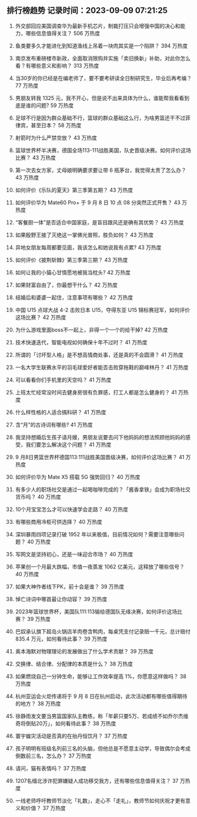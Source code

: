 
## 排行榜趋势 记录时间：2023-09-09 07:21:25
  
  1. 外交部回应美国调查华为最新手机芯片，制裁打压只会增强中国的决心和能力，哪些信息值得关注？ 506 万热度
    
  2. 鱼类要多久才能进化到知道渔线上吊着一块肉其实是一个陷阱？ 394 万热度
    
  3. 南京发布重磅楼市新政，全面取消限购并实施「卖旧换新」补助，对此你怎么看？有哪些意义和影响？ 313 万热度
    
  4. 当30岁的你已经是在编老师了，要不要考研读全日制研究生，毕业后再考编？ 77 万热度
    
  5. 男朋友转我 1325 元，我不开心，但是说不出来具体为什么，谁能帮我看看到底是谁的问题? 59 万热度
    
  6. 足球不行是因为群众基础不行，篮球的群众基础这么行，为啥男篮还干不过菲律宾，甚至日本？ 58 万热度
    
  7. 射箭时为什么严禁空放？ 43 万热度
    
  8. 篮球世界杯半决赛，德国全场113-111战胜美国，队史晋级决赛。如何评价这场比赛？ 43 万热度
    
  9. 第一次去女方家，丈母娘明确要求要让带 6 瓶茅台，我觉得太贵了怎么办？ 43 万热度
    
  10. 如何评价《乐队的夏天》第三季第五期？ 43 万热度
    
  11. 如何评价华为 Mate60 Pro+ 于 9 月 8 日 10 点 08 分突然正式开售？ 43 万热度
    
  12. “客餐厨一体”是否适合中国家庭，是盲目跟风还是确有其优势？ 43 万热度
    
  13. 如果殷野王接了灭绝这一掌佛光普照，胜负如何？ 43 万热度
    
  14. 异地女朋友每周都要见面，我该怎么和她说我有点累? 43 万热度
    
  15. 如何评价《披荆斩棘》第三季第三期？ 43 万热度
    
  16. 如何让我的小猫心甘情愿地被我当枕头? 42 万热度
    
  17. 如果财富自由了，你最想干什么？ 42 万热度
    
  18. 结婚后和婆婆一起住，注意事项有哪些？ 42 万热度
    
  19. 中国 U15 点球大战 4-2 击败日本 U15，夺得东亚 U15 锦标赛冠军，如何评价这场比赛？ 42 万热度
    
  20. 为什么游戏里面boss不一起上，非得一个一个的给干掉? 42 万热度
    
  21. 技术快速迭代，智能电视如何确保十年不过时？ 41 万热度
    
  22. 所谓的「讨坏型人格」是不想高情商处事，还是真的不会圆滑？ 41 万热度
    
  23. 一名大学生联赛水平的羽毛球爱好者能否击败穿拖鞋的巅峰林丹？ 41 万热度
    
  24. 可以看看你们手机里的天空吗？ 41 万热度
    
  25. 上班太忙经常没时间去健身房很有负罪感，打工人都是怎么健身的？ 41 万热度
    
  26. 什么样性格的人适合搞科研？ 41 万热度
    
  27. 含“月”的古诗词有哪些? 41 万热度
    
  28. 我坚持想婚后生孩子请月嫂，男朋友说要去问下他妈妈的想法照顾他妈妈的感受，我们要怎么解决这个问题？ 41 万热度
    
  29. 9 月8日男篮世界杯德国113:111战胜美国晋级决赛，如何评价这场比赛？ 41 万热度
    
  30. 如何评价华为 Mate X5 搭载 5G 强势回归？ 40 万热度
    
  31. 有多少人的职场社交是通过一起喝咖啡完成的？「酱香拿铁」会成为职场社交货币吗？ 40 万热度
    
  32. 10个月宝宝怎么才可以快速学会走路？ 40 万热度
    
  33. 有哪些商用冷柜可供选择？ 40 万热度
    
  34. 深圳暴雨四项记录打破 1952 年以来极值，目前情况如何？需要注意哪些问题？ 40 万热度
    
  35. 写网文是坚持初心，还是一味迎合市场？ 40 万热度
    
  36. 苹果创一个月最大跌幅，市值一夜蒸发 1062 亿美元，这释放了哪些信号？ 40 万热度
    
  37. 如果大神作者线下PK，前十会是谁？ 39 万热度
    
  38. 悼亡诗词中哪首最让你动容？ 39 万热度
    
  39. 2023年篮球世界杯，美国队111:113输给德国队无缘决赛，如何评价这场比赛？ 39 万热度
    
  40. 巴奴承认旗下超岛火锅店羊肉卷含鸭肉，每桌凭支付记录赔一千元，总计赔付 835.4 万元，如何看待此事？ 39 万热度
    
  41. 奥本海默对物理理论的发展做出了什么学术贡献？ 39 万热度
    
  42. 交换律、结合律、分配律的本质是什么？ 38 万热度
    
  43. 如果燃烧自己一分钟生命，能够让工作效率提高 1%，你愿意这样做吗？ 38 万热度
    
  44. 杭州亚运会火炬传递将于 9 月 8 日在杭州启动，此次活动都有哪些值得期待的地方？ 38 万热度
    
  45. 徐静雨发文要当男篮国家队主教练，称「年薪只要5万、若成绩不如乔尔杰维奇将倒贴20万」，如何看待此事？ 38 万热度
    
  46. 寰宇蝗灾活动是否真的在抬丹恒饮月？ 37 万热度
    
  47. 孩子明明有班级名列前三名的头脑，但他总是不愿意主动学，导致偶尔会考成倒数前三名，怎么办？ 37 万热度
    
  48. 请问，猫有表情吗？ 37 万热度
    
  49. 1207名缅北涉诈犯罪嫌疑人成功移交我方，还有哪些信息值得关注？ 37 万热度
    
  50. 一线老师呼吁教师节淡化「礼数」，走心不「走礼」，教师节如何庆祝才更有意义和价值？ 37 万热度
    